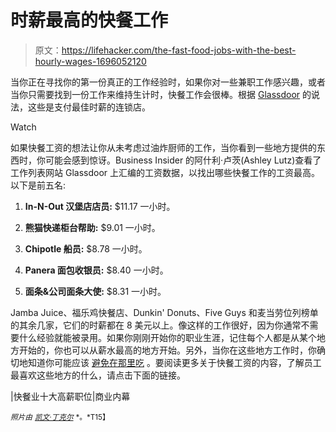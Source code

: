 # 时薪最高的快餐工作

> 原文：<https://lifehacker.com/the-fast-food-jobs-with-the-best-hourly-wages-1696052120>

当你正在寻找你的第一份真正的工作经验时，如果你对一些兼职工作感兴趣，或者当你只需要找到一份工作来维持生计时，快餐工作会很棒。根据 [Glassdoor](http://www.glassdoor.com/index.htm) 的说法，这些是支付最佳时薪的连锁店。

Watch

如果快餐工资的想法让你从未考虑过油炸厨师的工作，当你看到一些地方提供的东西时，你可能会感到惊讶。Business Insider 的阿什利·卢茨(Ashley Lutz)查看了工作列表网站 Glassdoor 上汇编的工资数据，以找出哪些快餐工作的工资最高。以下是前五名:

1.  **In-N-Out 汉堡店店员:** $11.17 一小时。

2.  **熊猫快递柜台帮助:** $9.01 一小时。

3.  **Chipotle 船员:** $8.78 一小时。

4.  **Panera 面包收银员:** $8.40 一小时。

5.  **面条&公司面条大使:** $8.31 一小时。

Jamba Juice、福乐鸡快餐店、Dunkin' Donuts、Five Guys 和麦当劳位列榜单的其余几家，它们的时薪都在 8 美元以上。像这样的工作很好，因为你通常不需要什么经验就能被录用。如果你刚刚开始你的职业生涯，记住每个人都是从某个地方开始的，你也可以从薪水最高的地方开始。另外，当你在这些地方工作时，你确切地知道你可能应该 [避免在那里吃](https://lifehacker.com/what-to-never-eat-at-fast-food-places-according-to-fas-5924778) 。要阅读更多关于快餐工资的内容，了解员工最喜欢这些地方的什么，请点击下面的链接。

|快餐业十大高薪职位|商业内幕

<small>*照片由*</small> [<small>*凯文·丁克尔*</small>](https://www.flickr.com/photos/121776594@N07/15931998061) <small>*。*T15】</small>